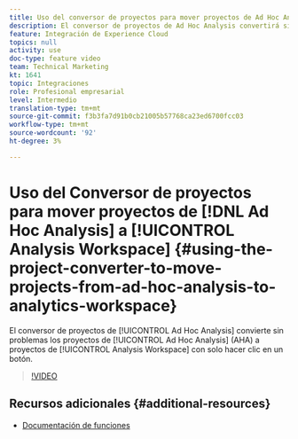 ```yaml
---
title: Uso del conversor de proyectos para mover proyectos de Ad Hoc Analysis a Analytics Workspace
description: El conversor de proyectos de Ad Hoc Analysis convertirá sin problemas los proyectos de Ad Hoc Analysis (AHA) en proyectos de Analysis Workspace con solo hacer clic en un botón.
feature: Integración de Experience Cloud
topics: null
activity: use
doc-type: feature video
team: Technical Marketing
kt: 1641
topic: Integraciones
role: Profesional empresarial
level: Intermedio
translation-type: tm+mt
source-git-commit: f3b3fa7d91b0cb21005b57768ca23ed6700fcc03
workflow-type: tm+mt
source-wordcount: '92'
ht-degree: 3%

---
```



# Uso del Conversor de proyectos para mover proyectos de [!DNL Ad Hoc Analysis] a [!UICONTROL Analysis Workspace] {#using-the-project-converter-to-move-projects-from-ad-hoc-analysis-to-analytics-workspace}

El conversor de proyectos de [!UICONTROL Ad Hoc Analysis] convierte sin problemas los proyectos de [!UICONTROL Ad Hoc Analysis] (AHA) a proyectos de [!UICONTROL Analysis Workspace] con solo hacer clic en un botón.

>[!VIDEO](https://video.tv.adobe.com/v/23118/?quality=12)

## Recursos adicionales {#additional-resources}

* [Documentación de funciones](https://marketing.adobe.com/resources/help/en_US/analytics/aha2aw/)
